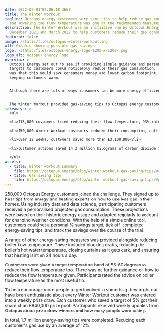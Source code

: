 ```yaml
---
date: 2022-09-01T09:06:18.366Z
title: The Winter Workout
tagline: Octopus energy customers were sent tips to help reduce gas consumption
  and lowering the flow temperature was one of the recommended measures.
description: The Winter Workout was an initiative run by Octopus Energy between
  December 2021 and March 2022 to help customers reduce their gas consumption.
featured: false
image: /static/files/octopus-winter-workout.png
alt: Graphic showing possible gas savings
logo: /static/files/octopus-energy-logo-1200-x-1200-.png
logo_alt: octopus energy logo
overview: >
  Octopus Energy set out to see if providing simple guidance and personalised
  targets to customers could noticeably reduce their gas consumption. The hope
  was that this would save consumers money and lower carbon footprint, all while
  keeping customers warm.


  Although there are lots of ways consumers can be more energy efficient and save substantially on bills: Octopus has found that energy-saving tips are seen as ‘ten a penny’. The many listicles telling consumers never to leave the TV on standby or only fill the kettle with the water they need are prime examples. Consumers are also looking to gain a clear understanding of how much they may benefit from energy-saving actions.


  The Winter Workout provided gas-saving tips to Octopus energy customers between December 2021 and March 2022. Although not the only advice given during the trial, guidance around flow temperature was prominent and rated very highly among participants. Significant energy savings were achieved.
takeaways: >-
  <ul>

  <li>115,000 customers tried reducing their flow temperature, 93% rated the tip as useful.</li>

  <li>150,000 Winter Workout customers reduced their consumption, cutting their gas use by 12% on average.</li>

  <li>Over 12 weeks, customers saved more than £3,100,000</li>

  <li>Customer actions saved 14.3 million kilograms of carbon dioxide from entering the atmosphere.</li>

  </ul>
assets:
  - title: Winter workout summary
    file: https://octopus.energy/blog/winter-workout-gas-saving-tips/#gassavingtips
  - title: Gas saving tips
    file: https://octopus.energy/blog/winter-workout-gas-saving-tips/#gassavingtips
---
```

250,000 Octopus Energy customers joined the challenge. They signed up to hear tips from energy and heating experts on how to use less gas in their homes. Using industry data and data science, participating customers received a personalised projected gas consumption. These projections were based on their historic energy usage and adapted regularly to account for changing weather conditions. With the help of a simple online tool, customers could set a personal % savings target, tick off  completed energy-saving tips, and track the savings over the course of the trial.

A range of other energy-saving measures was provided alongside reducing boiler flow temperature. These included blocking drafts, reducing the boiler's hot water temperature, closing curtains as it gets dark, and ensuring that heating isn’t on 24 hours a day.

Customers were given a target temperature band of 55-60 degrees to reduce their flow temperature too. There was no further guidance on how to reduce the flow temperature given. Participants rated the advice on boiler flow temperature as the most useful tip. 

To help encourage more people to get involved in something they might not have been enthusiastic about every Winter Workout customer was entered into a weekly prize draw. Each customer who saved a target of 5% got their share of an £840,000 prize pool. Participants received weekly updates from Octopus about prize draw winners and how many people were taking.

In total, 1.7 million energy-saving tips were completed. Reducing each customer's gas use by an average of 12%.